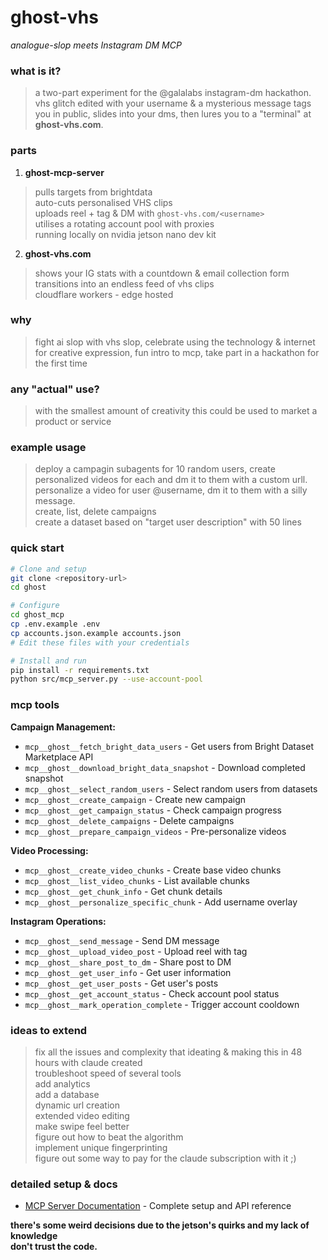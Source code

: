 # ghost-vhs
_analogue-slop meets Instagram DM MCP_

### what is it?
 > a two-part experiment for the @galalabs instagram-dm hackathon.  
 > vhs glitch edited with your username & a mysterious message tags you in public, slides into your dms, then lures you to a "terminal" at **ghost-vhs.com**.

### parts
1. **ghost-mcp-server**  
 > pulls targets from brightdata  
 > auto-cuts personalised VHS clips  
 > uploads reel + tag & DM with `ghost-vhs.com/<username>`  
 > utilises a rotating account pool with proxies  
 > running locally on nvidia jetson nano dev kit
2. **ghost-vhs.com**  
 > shows your IG stats with a countdown & email collection form  
 > transitions into an endless feed of vhs clips  
 > cloudflare workers - edge hosted

### why  
 > fight ai slop with vhs slop, celebrate using the technology & internet for creative expression, fun intro to mcp, take part in a hackathon for the first time

### any "actual" use?   
 > with the smallest amount of creativity this could be used to market a product or service 
 
### example usage
 > deploy a campagin subagents for  10 random users, create personalized videos for each and dm it to them with a custom urll.
 > personalize a video for user @username, dm it to them with a silly message.  
 > create, list, delete campaigns  
 > create a dataset based on "target user description" with 50 lines  

### quick start
```bash
# Clone and setup
git clone <repository-url>
cd ghost

# Configure
cd ghost_mcp
cp .env.example .env
cp accounts.json.example accounts.json
# Edit these files with your credentials

# Install and run
pip install -r requirements.txt
python src/mcp_server.py --use-account-pool
```

### mcp tools
**Campaign Management:**
- `mcp__ghost__fetch_bright_data_users` - Get users from Bright Dataset Marketplace API
- `mcp__ghost__download_bright_data_snapshot` - Download completed snapshot
- `mcp__ghost__select_random_users` - Select random users from datasets
- `mcp__ghost__create_campaign` - Create new campaign
- `mcp__ghost__get_campaign_status` - Check campaign progress
- `mcp__ghost__delete_campaigns` - Delete campaigns
- `mcp__ghost__prepare_campaign_videos` - Pre-personalize videos

**Video Processing:**
- `mcp__ghost__create_video_chunks` - Create base video chunks
- `mcp__ghost__list_video_chunks` - List available chunks
- `mcp__ghost__get_chunk_info` - Get chunk details
- `mcp__ghost__personalize_specific_chunk` - Add username overlay

**Instagram Operations:**
- `mcp__ghost__send_message` - Send DM message
- `mcp__ghost__upload_video_post` - Upload reel with tag
- `mcp__ghost__share_post_to_dm` - Share post to DM
- `mcp__ghost__get_user_info` - Get user information
- `mcp__ghost__get_user_posts` - Get user's posts
- `mcp__ghost__get_account_status` - Check account pool status
- `mcp__ghost__mark_operation_complete` - Trigger account cooldown

### ideas to extend
 > fix all the issues and complexity that ideating & making this in 48 hours with claude created  
 > troubleshoot speed of several tools  
 > add analytics  
 > add a database  
 > dynamic url creation  
 > extended video editing  
 > make swipe feel better  
 > figure out how to beat the algorithm  
 > implement unique fingerprinting  
 > figure out some way to pay for the claude subscription with it ;) 

### detailed setup & docs
- [MCP Server Documentation](ghost_mcp/README.md) - Complete setup and API reference

**there's some weird decisions due to the jetson's quirks and my lack of knowledge**  
**don't trust the code.**

